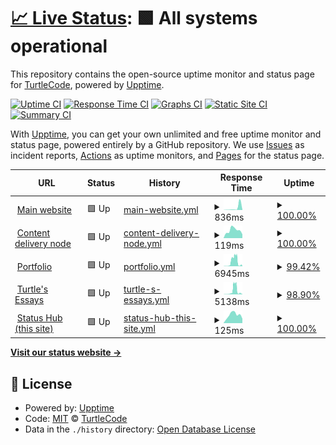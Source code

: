 # [📈 Live Status](https://turtlecode84.github.io/status): <!--live status--> **🟩 All systems operational**

This repository contains the open-source uptime monitor and status page for [TurtleCode](https://turtlecode84.github.io/status), powered by [Upptime](https://github.com/upptime/upptime).

[![Uptime CI](https://github.com/turtlecode84/status/workflows/Uptime%20CI/badge.svg)](https://github.com/turtlecode84/status/actions?query=workflow%3A%22Uptime+CI%22)
[![Response Time CI](https://github.com/turtlecode84/status/workflows/Response%20Time%20CI/badge.svg)](https://github.com/turtlecode84/status/actions?query=workflow%3A%22Response+Time+CI%22)
[![Graphs CI](https://github.com/turtlecode84/status/workflows/Graphs%20CI/badge.svg)](https://github.com/turtlecode84/status/actions?query=workflow%3A%22Graphs+CI%22)
[![Static Site CI](https://github.com/turtlecode84/status/workflows/Static%20Site%20CI/badge.svg)](https://github.com/turtlecode84/status/actions?query=workflow%3A%22Static+Site+CI%22)
[![Summary CI](https://github.com/turtlecode84/status/workflows/Summary%20CI/badge.svg)](https://github.com/turtlecode84/status/actions?query=workflow%3A%22Summary+CI%22)

With [Upptime](https://upptime.js.org), you can get your own unlimited and free uptime monitor and status page, powered entirely by a GitHub repository. We use [Issues](https://github.com/turtlecode84/status/issues) as incident reports, [Actions](https://github.com/turtlecode84/status/actions) as uptime monitors, and [Pages](https://turtlecode84.github.io/status) for the status page.

<!--start: status pages-->
<!-- This summary is generated by Upptime (https://github.com/upptime/upptime) -->
<!-- Do not edit this manually, your changes will be overwritten -->
<!-- prettier-ignore -->
| URL | Status | History | Response Time | Uptime |
| --- | ------ | ------- | ------------- | ------ |
| <img alt="" src="https://icons.duckduckgo.com/ip3/turtlecode.me.ico" height="13"> [Main website](https://turtlecode.me) | 🟩 Up | [main-website.yml](https://github.com/TurtleCode84/status/commits/HEAD/history/main-website.yml) | <details><summary><img alt="Response time graph" src="./graphs/main-website/response-time-week.png" height="20"> 836ms</summary><br><a href="https://status.turtlecode.me/history/main-website"><img alt="Response time 279" src="https://img.shields.io/endpoint?url=https%3A%2F%2Fraw.githubusercontent.com%2FTurtleCode84%2Fstatus%2FHEAD%2Fapi%2Fmain-website%2Fresponse-time.json"></a><br><a href="https://status.turtlecode.me/history/main-website"><img alt="24-hour response time 64" src="https://img.shields.io/endpoint?url=https%3A%2F%2Fraw.githubusercontent.com%2FTurtleCode84%2Fstatus%2FHEAD%2Fapi%2Fmain-website%2Fresponse-time-day.json"></a><br><a href="https://status.turtlecode.me/history/main-website"><img alt="7-day response time 836" src="https://img.shields.io/endpoint?url=https%3A%2F%2Fraw.githubusercontent.com%2FTurtleCode84%2Fstatus%2FHEAD%2Fapi%2Fmain-website%2Fresponse-time-week.json"></a><br><a href="https://status.turtlecode.me/history/main-website"><img alt="30-day response time 309" src="https://img.shields.io/endpoint?url=https%3A%2F%2Fraw.githubusercontent.com%2FTurtleCode84%2Fstatus%2FHEAD%2Fapi%2Fmain-website%2Fresponse-time-month.json"></a><br><a href="https://status.turtlecode.me/history/main-website"><img alt="1-year response time 279" src="https://img.shields.io/endpoint?url=https%3A%2F%2Fraw.githubusercontent.com%2FTurtleCode84%2Fstatus%2FHEAD%2Fapi%2Fmain-website%2Fresponse-time-year.json"></a></details> | <details><summary><a href="https://status.turtlecode.me/history/main-website">100.00%</a></summary><a href="https://status.turtlecode.me/history/main-website"><img alt="All-time uptime 100.00%" src="https://img.shields.io/endpoint?url=https%3A%2F%2Fraw.githubusercontent.com%2FTurtleCode84%2Fstatus%2FHEAD%2Fapi%2Fmain-website%2Fuptime.json"></a><br><a href="https://status.turtlecode.me/history/main-website"><img alt="24-hour uptime 100.00%" src="https://img.shields.io/endpoint?url=https%3A%2F%2Fraw.githubusercontent.com%2FTurtleCode84%2Fstatus%2FHEAD%2Fapi%2Fmain-website%2Fuptime-day.json"></a><br><a href="https://status.turtlecode.me/history/main-website"><img alt="7-day uptime 100.00%" src="https://img.shields.io/endpoint?url=https%3A%2F%2Fraw.githubusercontent.com%2FTurtleCode84%2Fstatus%2FHEAD%2Fapi%2Fmain-website%2Fuptime-week.json"></a><br><a href="https://status.turtlecode.me/history/main-website"><img alt="30-day uptime 100.00%" src="https://img.shields.io/endpoint?url=https%3A%2F%2Fraw.githubusercontent.com%2FTurtleCode84%2Fstatus%2FHEAD%2Fapi%2Fmain-website%2Fuptime-month.json"></a><br><a href="https://status.turtlecode.me/history/main-website"><img alt="1-year uptime 100.00%" src="https://img.shields.io/endpoint?url=https%3A%2F%2Fraw.githubusercontent.com%2FTurtleCode84%2Fstatus%2FHEAD%2Fapi%2Fmain-website%2Fuptime-year.json"></a></details>
| <img alt="" src="https://icons.duckduckgo.com/ip3/cdn.turtlecode.me.ico" height="13"> [Content delivery node](https://cdn.turtlecode.me) | 🟩 Up | [content-delivery-node.yml](https://github.com/TurtleCode84/status/commits/HEAD/history/content-delivery-node.yml) | <details><summary><img alt="Response time graph" src="./graphs/content-delivery-node/response-time-week.png" height="20"> 119ms</summary><br><a href="https://status.turtlecode.me/history/content-delivery-node"><img alt="Response time 405" src="https://img.shields.io/endpoint?url=https%3A%2F%2Fraw.githubusercontent.com%2FTurtleCode84%2Fstatus%2FHEAD%2Fapi%2Fcontent-delivery-node%2Fresponse-time.json"></a><br><a href="https://status.turtlecode.me/history/content-delivery-node"><img alt="24-hour response time 59" src="https://img.shields.io/endpoint?url=https%3A%2F%2Fraw.githubusercontent.com%2FTurtleCode84%2Fstatus%2FHEAD%2Fapi%2Fcontent-delivery-node%2Fresponse-time-day.json"></a><br><a href="https://status.turtlecode.me/history/content-delivery-node"><img alt="7-day response time 119" src="https://img.shields.io/endpoint?url=https%3A%2F%2Fraw.githubusercontent.com%2FTurtleCode84%2Fstatus%2FHEAD%2Fapi%2Fcontent-delivery-node%2Fresponse-time-week.json"></a><br><a href="https://status.turtlecode.me/history/content-delivery-node"><img alt="30-day response time 458" src="https://img.shields.io/endpoint?url=https%3A%2F%2Fraw.githubusercontent.com%2FTurtleCode84%2Fstatus%2FHEAD%2Fapi%2Fcontent-delivery-node%2Fresponse-time-month.json"></a><br><a href="https://status.turtlecode.me/history/content-delivery-node"><img alt="1-year response time 405" src="https://img.shields.io/endpoint?url=https%3A%2F%2Fraw.githubusercontent.com%2FTurtleCode84%2Fstatus%2FHEAD%2Fapi%2Fcontent-delivery-node%2Fresponse-time-year.json"></a></details> | <details><summary><a href="https://status.turtlecode.me/history/content-delivery-node">100.00%</a></summary><a href="https://status.turtlecode.me/history/content-delivery-node"><img alt="All-time uptime 100.00%" src="https://img.shields.io/endpoint?url=https%3A%2F%2Fraw.githubusercontent.com%2FTurtleCode84%2Fstatus%2FHEAD%2Fapi%2Fcontent-delivery-node%2Fuptime.json"></a><br><a href="https://status.turtlecode.me/history/content-delivery-node"><img alt="24-hour uptime 100.00%" src="https://img.shields.io/endpoint?url=https%3A%2F%2Fraw.githubusercontent.com%2FTurtleCode84%2Fstatus%2FHEAD%2Fapi%2Fcontent-delivery-node%2Fuptime-day.json"></a><br><a href="https://status.turtlecode.me/history/content-delivery-node"><img alt="7-day uptime 100.00%" src="https://img.shields.io/endpoint?url=https%3A%2F%2Fraw.githubusercontent.com%2FTurtleCode84%2Fstatus%2FHEAD%2Fapi%2Fcontent-delivery-node%2Fuptime-week.json"></a><br><a href="https://status.turtlecode.me/history/content-delivery-node"><img alt="30-day uptime 100.00%" src="https://img.shields.io/endpoint?url=https%3A%2F%2Fraw.githubusercontent.com%2FTurtleCode84%2Fstatus%2FHEAD%2Fapi%2Fcontent-delivery-node%2Fuptime-month.json"></a><br><a href="https://status.turtlecode.me/history/content-delivery-node"><img alt="1-year uptime 100.00%" src="https://img.shields.io/endpoint?url=https%3A%2F%2Fraw.githubusercontent.com%2FTurtleCode84%2Fstatus%2FHEAD%2Fapi%2Fcontent-delivery-node%2Fuptime-year.json"></a></details>
| <img alt="" src="https://icons.duckduckgo.com/ip3/portfolio.turtlecode.me.ico" height="13"> [Portfolio](https://portfolio.turtlecode.me) | 🟩 Up | [portfolio.yml](https://github.com/TurtleCode84/status/commits/HEAD/history/portfolio.yml) | <details><summary><img alt="Response time graph" src="./graphs/portfolio/response-time-week.png" height="20"> 6945ms</summary><br><a href="https://status.turtlecode.me/history/portfolio"><img alt="Response time 4328" src="https://img.shields.io/endpoint?url=https%3A%2F%2Fraw.githubusercontent.com%2FTurtleCode84%2Fstatus%2FHEAD%2Fapi%2Fportfolio%2Fresponse-time.json"></a><br><a href="https://status.turtlecode.me/history/portfolio"><img alt="24-hour response time 366" src="https://img.shields.io/endpoint?url=https%3A%2F%2Fraw.githubusercontent.com%2FTurtleCode84%2Fstatus%2FHEAD%2Fapi%2Fportfolio%2Fresponse-time-day.json"></a><br><a href="https://status.turtlecode.me/history/portfolio"><img alt="7-day response time 6945" src="https://img.shields.io/endpoint?url=https%3A%2F%2Fraw.githubusercontent.com%2FTurtleCode84%2Fstatus%2FHEAD%2Fapi%2Fportfolio%2Fresponse-time-week.json"></a><br><a href="https://status.turtlecode.me/history/portfolio"><img alt="30-day response time 4881" src="https://img.shields.io/endpoint?url=https%3A%2F%2Fraw.githubusercontent.com%2FTurtleCode84%2Fstatus%2FHEAD%2Fapi%2Fportfolio%2Fresponse-time-month.json"></a><br><a href="https://status.turtlecode.me/history/portfolio"><img alt="1-year response time 4328" src="https://img.shields.io/endpoint?url=https%3A%2F%2Fraw.githubusercontent.com%2FTurtleCode84%2Fstatus%2FHEAD%2Fapi%2Fportfolio%2Fresponse-time-year.json"></a></details> | <details><summary><a href="https://status.turtlecode.me/history/portfolio">99.42%</a></summary><a href="https://status.turtlecode.me/history/portfolio"><img alt="All-time uptime 99.60%" src="https://img.shields.io/endpoint?url=https%3A%2F%2Fraw.githubusercontent.com%2FTurtleCode84%2Fstatus%2FHEAD%2Fapi%2Fportfolio%2Fuptime.json"></a><br><a href="https://status.turtlecode.me/history/portfolio"><img alt="24-hour uptime 98.76%" src="https://img.shields.io/endpoint?url=https%3A%2F%2Fraw.githubusercontent.com%2FTurtleCode84%2Fstatus%2FHEAD%2Fapi%2Fportfolio%2Fuptime-day.json"></a><br><a href="https://status.turtlecode.me/history/portfolio"><img alt="7-day uptime 99.42%" src="https://img.shields.io/endpoint?url=https%3A%2F%2Fraw.githubusercontent.com%2FTurtleCode84%2Fstatus%2FHEAD%2Fapi%2Fportfolio%2Fuptime-week.json"></a><br><a href="https://status.turtlecode.me/history/portfolio"><img alt="30-day uptime 99.52%" src="https://img.shields.io/endpoint?url=https%3A%2F%2Fraw.githubusercontent.com%2FTurtleCode84%2Fstatus%2FHEAD%2Fapi%2Fportfolio%2Fuptime-month.json"></a><br><a href="https://status.turtlecode.me/history/portfolio"><img alt="1-year uptime 99.60%" src="https://img.shields.io/endpoint?url=https%3A%2F%2Fraw.githubusercontent.com%2FTurtleCode84%2Fstatus%2FHEAD%2Fapi%2Fportfolio%2Fuptime-year.json"></a></details>
| <img alt="" src="https://icons.duckduckgo.com/ip3/essays.turtlecode.me.ico" height="13"> [Turtle's Essays](https://essays.turtlecode.me) | 🟩 Up | [turtle-s-essays.yml](https://github.com/TurtleCode84/status/commits/HEAD/history/turtle-s-essays.yml) | <details><summary><img alt="Response time graph" src="./graphs/turtle-s-essays/response-time-week.png" height="20"> 5138ms</summary><br><a href="https://status.turtlecode.me/history/turtle-s-essays"><img alt="Response time 2053" src="https://img.shields.io/endpoint?url=https%3A%2F%2Fraw.githubusercontent.com%2FTurtleCode84%2Fstatus%2FHEAD%2Fapi%2Fturtle-s-essays%2Fresponse-time.json"></a><br><a href="https://status.turtlecode.me/history/turtle-s-essays"><img alt="24-hour response time 424" src="https://img.shields.io/endpoint?url=https%3A%2F%2Fraw.githubusercontent.com%2FTurtleCode84%2Fstatus%2FHEAD%2Fapi%2Fturtle-s-essays%2Fresponse-time-day.json"></a><br><a href="https://status.turtlecode.me/history/turtle-s-essays"><img alt="7-day response time 5138" src="https://img.shields.io/endpoint?url=https%3A%2F%2Fraw.githubusercontent.com%2FTurtleCode84%2Fstatus%2FHEAD%2Fapi%2Fturtle-s-essays%2Fresponse-time-week.json"></a><br><a href="https://status.turtlecode.me/history/turtle-s-essays"><img alt="30-day response time 3027" src="https://img.shields.io/endpoint?url=https%3A%2F%2Fraw.githubusercontent.com%2FTurtleCode84%2Fstatus%2FHEAD%2Fapi%2Fturtle-s-essays%2Fresponse-time-month.json"></a><br><a href="https://status.turtlecode.me/history/turtle-s-essays"><img alt="1-year response time 2053" src="https://img.shields.io/endpoint?url=https%3A%2F%2Fraw.githubusercontent.com%2FTurtleCode84%2Fstatus%2FHEAD%2Fapi%2Fturtle-s-essays%2Fresponse-time-year.json"></a></details> | <details><summary><a href="https://status.turtlecode.me/history/turtle-s-essays">98.90%</a></summary><a href="https://status.turtlecode.me/history/turtle-s-essays"><img alt="All-time uptime 99.79%" src="https://img.shields.io/endpoint?url=https%3A%2F%2Fraw.githubusercontent.com%2FTurtleCode84%2Fstatus%2FHEAD%2Fapi%2Fturtle-s-essays%2Fuptime.json"></a><br><a href="https://status.turtlecode.me/history/turtle-s-essays"><img alt="24-hour uptime 98.76%" src="https://img.shields.io/endpoint?url=https%3A%2F%2Fraw.githubusercontent.com%2FTurtleCode84%2Fstatus%2FHEAD%2Fapi%2Fturtle-s-essays%2Fuptime-day.json"></a><br><a href="https://status.turtlecode.me/history/turtle-s-essays"><img alt="7-day uptime 98.90%" src="https://img.shields.io/endpoint?url=https%3A%2F%2Fraw.githubusercontent.com%2FTurtleCode84%2Fstatus%2FHEAD%2Fapi%2Fturtle-s-essays%2Fuptime-week.json"></a><br><a href="https://status.turtlecode.me/history/turtle-s-essays"><img alt="30-day uptime 99.57%" src="https://img.shields.io/endpoint?url=https%3A%2F%2Fraw.githubusercontent.com%2FTurtleCode84%2Fstatus%2FHEAD%2Fapi%2Fturtle-s-essays%2Fuptime-month.json"></a><br><a href="https://status.turtlecode.me/history/turtle-s-essays"><img alt="1-year uptime 99.79%" src="https://img.shields.io/endpoint?url=https%3A%2F%2Fraw.githubusercontent.com%2FTurtleCode84%2Fstatus%2FHEAD%2Fapi%2Fturtle-s-essays%2Fuptime-year.json"></a></details>
| <img alt="" src="https://icons.duckduckgo.com/ip3/status.turtlecode.me.ico" height="13"> [Status Hub (this site)](https://status.turtlecode.me) | 🟩 Up | [status-hub-this-site.yml](https://github.com/TurtleCode84/status/commits/HEAD/history/status-hub-this-site.yml) | <details><summary><img alt="Response time graph" src="./graphs/status-hub-this-site/response-time-week.png" height="20"> 125ms</summary><br><a href="https://status.turtlecode.me/history/status-hub-this-site"><img alt="Response time 158" src="https://img.shields.io/endpoint?url=https%3A%2F%2Fraw.githubusercontent.com%2FTurtleCode84%2Fstatus%2FHEAD%2Fapi%2Fstatus-hub-this-site%2Fresponse-time.json"></a><br><a href="https://status.turtlecode.me/history/status-hub-this-site"><img alt="24-hour response time 69" src="https://img.shields.io/endpoint?url=https%3A%2F%2Fraw.githubusercontent.com%2FTurtleCode84%2Fstatus%2FHEAD%2Fapi%2Fstatus-hub-this-site%2Fresponse-time-day.json"></a><br><a href="https://status.turtlecode.me/history/status-hub-this-site"><img alt="7-day response time 125" src="https://img.shields.io/endpoint?url=https%3A%2F%2Fraw.githubusercontent.com%2FTurtleCode84%2Fstatus%2FHEAD%2Fapi%2Fstatus-hub-this-site%2Fresponse-time-week.json"></a><br><a href="https://status.turtlecode.me/history/status-hub-this-site"><img alt="30-day response time 152" src="https://img.shields.io/endpoint?url=https%3A%2F%2Fraw.githubusercontent.com%2FTurtleCode84%2Fstatus%2FHEAD%2Fapi%2Fstatus-hub-this-site%2Fresponse-time-month.json"></a><br><a href="https://status.turtlecode.me/history/status-hub-this-site"><img alt="1-year response time 158" src="https://img.shields.io/endpoint?url=https%3A%2F%2Fraw.githubusercontent.com%2FTurtleCode84%2Fstatus%2FHEAD%2Fapi%2Fstatus-hub-this-site%2Fresponse-time-year.json"></a></details> | <details><summary><a href="https://status.turtlecode.me/history/status-hub-this-site">100.00%</a></summary><a href="https://status.turtlecode.me/history/status-hub-this-site"><img alt="All-time uptime 100.00%" src="https://img.shields.io/endpoint?url=https%3A%2F%2Fraw.githubusercontent.com%2FTurtleCode84%2Fstatus%2FHEAD%2Fapi%2Fstatus-hub-this-site%2Fuptime.json"></a><br><a href="https://status.turtlecode.me/history/status-hub-this-site"><img alt="24-hour uptime 100.00%" src="https://img.shields.io/endpoint?url=https%3A%2F%2Fraw.githubusercontent.com%2FTurtleCode84%2Fstatus%2FHEAD%2Fapi%2Fstatus-hub-this-site%2Fuptime-day.json"></a><br><a href="https://status.turtlecode.me/history/status-hub-this-site"><img alt="7-day uptime 100.00%" src="https://img.shields.io/endpoint?url=https%3A%2F%2Fraw.githubusercontent.com%2FTurtleCode84%2Fstatus%2FHEAD%2Fapi%2Fstatus-hub-this-site%2Fuptime-week.json"></a><br><a href="https://status.turtlecode.me/history/status-hub-this-site"><img alt="30-day uptime 100.00%" src="https://img.shields.io/endpoint?url=https%3A%2F%2Fraw.githubusercontent.com%2FTurtleCode84%2Fstatus%2FHEAD%2Fapi%2Fstatus-hub-this-site%2Fuptime-month.json"></a><br><a href="https://status.turtlecode.me/history/status-hub-this-site"><img alt="1-year uptime 100.00%" src="https://img.shields.io/endpoint?url=https%3A%2F%2Fraw.githubusercontent.com%2FTurtleCode84%2Fstatus%2FHEAD%2Fapi%2Fstatus-hub-this-site%2Fuptime-year.json"></a></details>

<!--end: status pages-->

[**Visit our status website →**](https://turtlecode84.github.io/status)

## 📄 License

- Powered by: [Upptime](https://github.com/upptime/upptime)
- Code: [MIT](./LICENSE) © [TurtleCode](https://turtlecode84.github.io/status)
- Data in the `./history` directory: [Open Database License](https://opendatacommons.org/licenses/odbl/1-0/)
